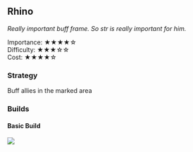 ## Rhino
*Really important buff frame. So str is really important for him.*

Importance: ★★★★☆  
Difficulty: ★★★☆☆  
Cost: ★★★★☆  

### Strategy
Buff allies in the marked area

### Builds
#### Basic Build
![](media/builds_rhino_basic.png)

